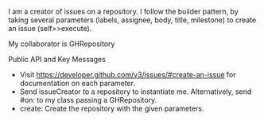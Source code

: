 I am a creator of issues on a repository. I follow the builder pattern, by taking several parameters (labels, assignee, body, title, milestone) to create an issue (self>>execute).

My collaborator is GHRepository

Public API and Key Messages

  - Visit https://developer.github.com/v3/issues/#create-an-issue for documentation on each parameter.
  - Send issueCreator to a repository to instantiate me. Alternatively, send #on: to my class passing a GHRepository.
  - create: Create the repository with the given parameters.